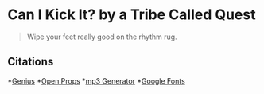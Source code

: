 # Can I Kick It? by a Tribe Called Quest

> Wipe your feet really good on the rhythm rug.

## Citations
*[Genius](https://genius.com/A-tribe-called-quest-can-i-kick-it-lyrics)
*[Open Props](https://open-props.style/)
*[mp3 Generator](https://cobalt.tools/)
*[Google Fonts](https://fonts.googleapis.com/css2?family=Stick&display=swap)
